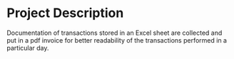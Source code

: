 # Project Description
Documentation of transactions stored in an Excel sheet are collected 
and put in a pdf invoice for better readability of the transactions performed in
a particular day.